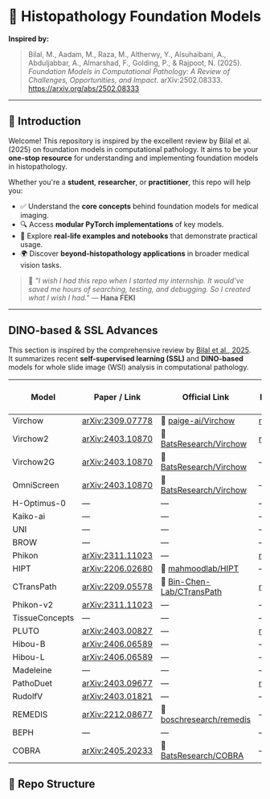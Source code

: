 # 🧬 Histopathology Foundation Models

**Inspired by:**  
> Bilal, M., Aadam, M., Raza, M., Altherwy, Y., Alsuhaibani, A., Abduljabbar, A., Almarshad, F., Golding, P., & Rajpoot, N. (2025). *Foundation Models in Computational Pathology: A Review of Challenges, Opportunities, and Impact*. arXiv:2502.08333. https://arxiv.org/abs/2502.08333

---

## 📣 Introduction

Welcome! This repository is inspired by the excellent review by Bilal et al. (2025) on foundation models in computational pathology. It aims to be your **one-stop resource** for understanding and implementing foundation models in histopathology.

Whether you're a **student**, **researcher**, or **practitioner**, this repo will help you:

- ✅ Understand the **core concepts** behind foundation models for medical imaging.  
- 🔍 Access **modular PyTorch implementations** of key models.  
- 📓 Explore **real-life examples and notebooks** that demonstrate practical usage.  
- 🌍 Discover **beyond-histopathology applications** in broader medical vision tasks.

> 🔖 *"I wish I had this repo when I started my internship. It would’ve saved me hours of searching, testing, and debugging. So I created what I wish I had."* — **Hana FEKI**

---

## DINO-based & SSL Advances

This section is inspired by the comprehensive review by [Bilal et al., 2025](https://arxiv.org/abs/2502.08333).  
It summarizes recent **self-supervised learning (SSL)** and **DINO-based** models for whole slide image (WSI) analysis in computational pathology.

| Model            | Paper / Link                                                                 | Official Link                                | My Implementation & Explanation            | Characteristics |
|------------------|------------------------------------------------------------------------------|-----------------------------------------------|---------------------------------------------|------------------|
| Virchow          | [arXiv:2309.07778](https://arxiv.org/pdf/2309.07778)                         | 🤗 [paige-ai/Virchow](https://huggingface.co/paige-ai/Virchow) | [models/virchow](./models/virchow)         | —                |
| Virchow2         | [arXiv:2403.10870](https://arxiv.org/abs/2403.10870)                         | 🐙 [BatsResearch/Virchow](https://github.com/BatsResearch/Virchow) | [models/virchow2](./models/virchow2)       | —                |
| Virchow2G        | [arXiv:2403.10870](https://arxiv.org/abs/2403.10870)                         | 🐙 [BatsResearch/Virchow](https://github.com/BatsResearch/Virchow) | —                                           | —                |
| OmniScreen       | [arXiv:2403.10870](https://arxiv.org/abs/2403.10870)                         | 🐙 [BatsResearch/Virchow](https://github.com/BatsResearch/Virchow) | —                                           | —                |
| H-Optimus-0      | —                                                                            | —                                             | —                                           | —                |
| Kaiko-ai         | —                                                                            | —                                             | —                                           | —                |
| UNI              | —                                                                            | —                                             | —                                           | —                |
| BROW             | —                                                                            | —                                             | —                                           | —                |
| Phikon           | [arXiv:2311.11023](https://arxiv.org/abs/2311.11023)                         | —                                             | [models/phikon](./models/phikon)           | —                |
| HIPT             | [arXiv:2206.02680](https://arxiv.org/abs/2206.02680)                         | 🐙 [mahmoodlab/HIPT](https://github.com/mahmoodlab/HIPT) | —                                           | —                |
| CTransPath       | [arXiv:2209.05578](https://arxiv.org/abs/2209.05578)                         | 🐙 [Bin-Chen-Lab/CTransPath](https://github.com/Bin-Chen-Lab/CTransPath) | [models/ctranspath](./models/ctranspath) | —                |
| Phikon-v2        | [arXiv:2311.11023](https://arxiv.org/abs/2311.11023)                         | —                                             | —                                           | —                |
| TissueConcepts   | —                                                                            | —                                             | —                                           | —                |
| PLUTO            | [arXiv:2403.00827](https://arxiv.org/abs/2403.00827)                         | —                                             | [models/pluto](./models/pluto)             | —                |
| Hibou-B          | [arXiv:2406.06589](https://arxiv.org/abs/2406.06589)                         | —                                             | —                                           | —                |
| Hibou-L          | [arXiv:2406.06589](https://arxiv.org/abs/2406.06589)                         | —                                             | —                                           | —                |
| Madeleine        | —                                                                            | —                                             | —                                           | —                |
| PathoDuet        | [arXiv:2403.09677](https://arxiv.org/abs/2403.09677)                         | —                                             | [models/pathoduet](./models/pathoduet)     | —                |
| RudolfV          | [arXiv:2403.01821](https://arxiv.org/abs/2403.01821)                         | —                                             | —                                           | —                |
| REMEDIS          | [arXiv:2212.08677](https://arxiv.org/abs/2212.08677)                         | 🐙 [boschresearch/remedis](https://github.com/boschresearch/remedis) | —                                     | —                |
| BEPH             | —                                                                            | —                                             | —                                           | —                |
| COBRA            | [arXiv:2405.20233](https://arxiv.org/abs/2405.20233)                         | 🐙 [BatsResearch/COBRA](https://github.com/BatsResearch/COBRA) | —                                       | —                |



## 📁 Repo Structure


